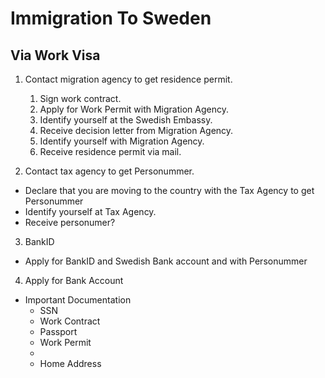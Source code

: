 # Immigration To Sweden

## Via Work Visa

1. Contact migration agency to get residence permit.

   1. Sign work contract.
   2. Apply for Work Permit with Migration Agency.
   3. Identify yourself at the Swedish Embassy.
   4. Receive decision letter from Migration Agency.
   5. Identify yourself with Migration Agency.
   6. Receive residence permit via mail.

2. Contact tax agency to get Personummer.

- Declare that you are moving to the country with the Tax Agency to get Personummer
- Identify yourself at Tax Agency.
- Receive personumer?

3. BankID

- Apply for BankID and Swedish Bank account and with Personummer

4. Apply for Bank Account

- Important Documentation
  - SSN
  - Work Contract
  - Passport
  - Work Permit
  -
  - Home Address
